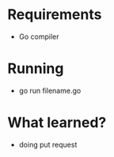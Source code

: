 # Requirements

- Go compiler

# Running

- go run filename.go

# What learned?

- doing put request
